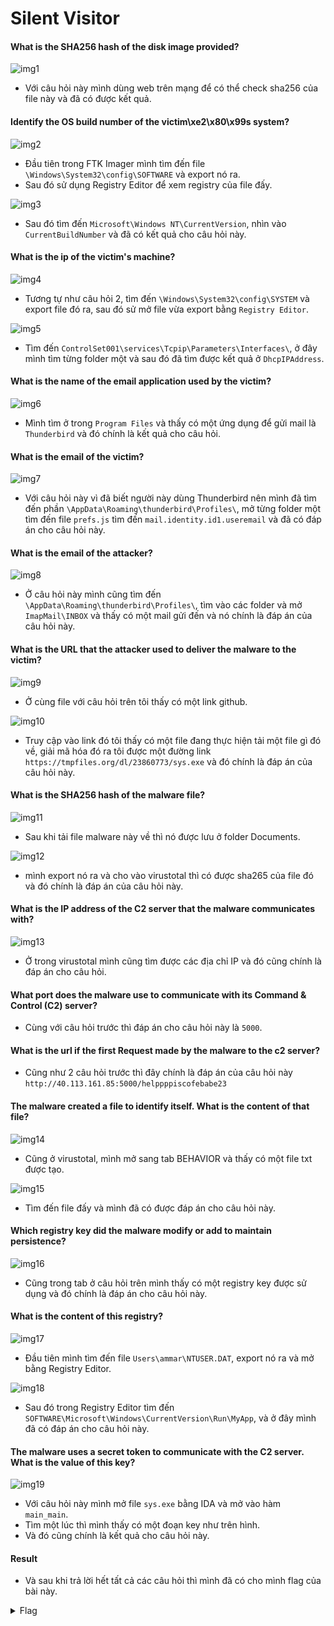 # Silent Visitor

#### What is the SHA256 hash of the disk image provided?
![img1](./images/img1.png)
- Với câu hỏi này mình dùng web trên mạng để có thể check sha256 của file này và đã có được kết quả.

#### Identify the OS build number of the victim\xe2\x80\x99s system?
![img2](./images/img2.png)
- Đầu tiên trong FTK Imager mình tìm đến file `\Windows\System32\config\SOFTWARE` và export nó ra.
- Sau đó sử dụng Registry Editor để xem registry của file đấy.

![img3](./images/img3.png)
- Sau đó tìm đến `Microsoft\Windows NT\CurrentVersion`, nhìn vào `CurrentBuildNumber` và đã có kết quả cho câu hỏi này.

#### What is the ip of the victim's machine?
![img4](./images/img4.png)
- Tương tự như câu hỏi 2, tìm đến `\Windows\System32\config\SYSTEM` và export file đó ra, sau đó sử mở file vừa export bằng `Registry Editor`.

![img5](./images/img5.png)
- Tìm đến `ControlSet001\services\Tcpip\Parameters\Interfaces\`, ở đây mình tìm từng folder một và sau đó đã tìm được kết quả ở `DhcpIPAddress`.

#### What is the name of the email application used by the victim?
![img6](./images/img6.png)
- Mình tìm ở trong `Program Files` và thấy có một ứng dụng để gửi mail là `Thunderbird` và đó chính là kết quả cho câu hỏi.

#### What is the email of the victim?
![img7](./images/img7.png)
- Với câu hỏi này vì đã biết người này dùng Thunderbird nên mình đã tìm đến phần `\AppData\Roaming\thunderbird\Profiles\`, mở từng folder một tìm đến file `prefs.js` tìm đến `mail.identity.id1.useremail` và đã có đáp án cho câu hỏi này.

#### What is the email of the attacker?
![img8](./images/img8.png)
- Ở câu hỏi này mình cũng tìm đến `\AppData\Roaming\thunderbird\Profiles\`, tìm vào các folder và mở `ImapMail\INBOX` và thấy có một mail gửi đến và nó chính là đáp án của câu hỏi này.

#### What is the URL that the attacker used to deliver the malware to the victim?
![img9](./images/img9.png)
- Ở cùng file với câu hỏi trên tôi thấy có một link github.

![img10](./images/img10.png)
- Truy cập vào link đó tôi thấy có một file đang thực hiện tải một file gì đó về, giải mã hóa đó ra tôi được một đường link `https://tmpfiles.org/dl/23860773/sys.exe` và đó chính là đáp án của câu hỏi này.

#### What is the SHA256 hash of the malware file?
![img11](./images/img11.png)
- Sau khi tải file malware này về thì nó được lưu ở folder Documents.

![img12](./images/img12.png)
- mình export nó ra và cho vào virustotal thì có được sha265 của file đó và đó chính là đáp án của câu hỏi này.

#### What is the IP address of the C2 server that the malware communicates with?
![img13](./images/img13.png)
- Ở trong virustotal mình cũng tìm được các địa chỉ IP và đó cũng chính là đáp án cho câu hỏi.

#### What port does the malware use to communicate with its Command & Control (C2) server?
- Cùng với câu hỏi trước thì đáp án cho câu hỏi này là `5000`.

#### What is the url if the first Request made by the malware to the c2 server?
- Cũng như 2 câu hỏi trước thì đây chính là đáp án của câu hỏi này `http://40.113.161.85:5000/helppppiscofebabe23`

#### The malware created a file to identify itself. What is the content of that file?
![img14](./images/img14.png)
- Cũng ở virustotal, mình mở sang tab BEHAVIOR và thấy có một file txt được tạo.

![img15](./images/img15.png)
- Tìm đến file đấy và mình đã có được đáp án cho câu hỏi này.

#### Which registry key did the malware modify or add to maintain persistence?
![img16](./images/img16.png)
- Cũng trong tab ở câu hỏi trên mình thấy có một registry key được sử dụng và đó chính là đáp án cho câu hỏi này.

#### What is the content of this registry?
![img17](./images/img17.png)
- Đầu tiên mình tìm đến file `Users\ammar\NTUSER.DAT`, export nó ra và mở bằng Registry Editor.

![img18](./images/img18.png)
- Sau đó trong Registry Editor tìm đến `SOFTWARE\Microsoft\Windows\CurrentVersion\Run\MyApp`, và ở đây mình đã có đáp án cho câu hỏi này.

#### The malware uses a secret token to communicate with the C2 server. What is the value of this key?
![img19](./images/img19.png)
- Với câu hỏi này mình mở file `sys.exe` bằng IDA và mở vào hàm `main_main`.
- Tìm một lúc thì mình thấy có một đoạn key như trên hình.
- Và đó cũng chính là kết quả cho câu hỏi này.

#### Result
- Và sau khi trả lời hết tất cả các câu hỏi thì mình đã có cho mình flag của bài này.

<details>
<summary style="cursor: pointer">Flag</summary>

```
Securinets{de2eef165b401a2d89e7df0f5522ab4f}
```
</details>